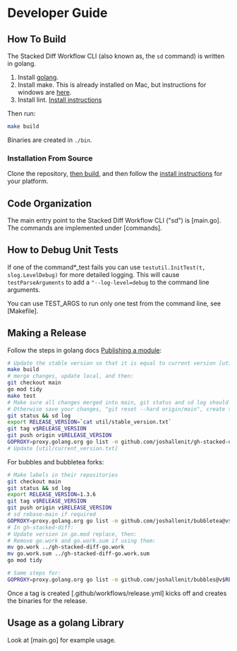 # Developer Guide

## How To Build

The Stacked Diff Workflow CLI (also known as, the `sd` command) is written in golang. 

1. Install [golang](https://go.dev/dl/).
2. Install make. This is already installed on Mac, but instructions for windows are [here](https://leangaurav.medium.com/how-to-setup-install-gnu-make-on-windows-324480f1da69).
3. Install lint. [Install instructions](https://golangci-lint.run/welcome/install/#local-installation)

Then run:

```bash
make build
```

Binaries are created in `./bin`.

### Installation From Source

Clone the repository, [then build](DEVELOPER_GUIDE.md#how-to-build), and then follow the [install instructions](#installation-from-a-release) for your platform.


## Code Organization

The main entry point to the Stacked Diff Workflow CLI ("sd") is [main.go]. The commands are implemented under [commands].

## How to Debug Unit Tests

If one of the command*_test fails you can use `testutil.InitTest(t, slog.LevelDebug)` for more detailed logging. This will cause `testParseArguments` to add a `"--log-level=debug` to the command line arguments.

You can use TEST_ARGS to run only one test from the command line, see [Makefile]. 

## Making a Release

Follow the steps in golang docs [Publishing a module](https://go.dev/doc/modules/publishing):

```bash
# Update the stable version so that it is equal to current version [util/stable_version.txt]
make build 
# merge changes, update local, and then:
git checkout main
go mod tidy
make test
# Make sure all changes merged into main, git status and sd log should be empty.
# Otherwise save your changes, "git reset --hard origin/main", create tag, then restore your changes
git status && sd log
export RELEASE_VERSION=`cat util/stable_version.txt`
git tag v$RELEASE_VERSION
git push origin v$RELEASE_VERSION
GOPROXY=proxy.golang.org go list -m github.com/joshallenit/gh-stacked-diff/v2@v$RELEASE_VERSION
# Update [util/current_version.txt]
```

For bubbles and bubbletea forks:

```bash
# Make labels in their repositories
git checkout main
git status && sd log
export RELEASE_VERSION=1.3.6
git tag v$RELEASE_VERSION
git push origin v$RELEASE_VERSION
# sd rebase-main if required
GOPROXY=proxy.golang.org go list -m github.com/joshallenit/bubbletea@v$RELEASE_VERSION
# In gh-stacked-diff:
# Update version in go.mod replace, then:
# Remove go.work and go.work.sum if using them:
mv go.work ../gh-stacked-diff-go.work
mv go.work.sum ../gh-stacked-diff-go.work.sum
go mod tidy

# Same steps for:
GOPROXY=proxy.golang.org go list -m github.com/joshallenit/bubbles@v$RELEASE_VERSION
```


Once a tag is created [.github/workflows/release.yml] kicks off and creates the binaries for the release.

## Usage as a golang Library

Look at [main.go] for example usage.
